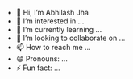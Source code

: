- 👋 Hi, I’m Abhilash Jha
- 👀 I’m interested in ...
- 🌱 I’m currently learning ...
- 💞️ I’m looking to collaborate on ...
- 📫 How to reach me ...
- 😄 Pronouns: ...
- ⚡ Fun fact: ...

<!---
Abhilash Jha/JHA123ABHIlash is a ✨ special ✨ repository because its `README.md` (this file) appears on your GitHub profile.
You can click the Preview link to take a look at your changes.
--->
